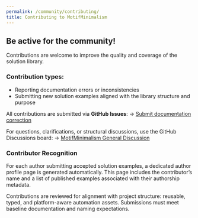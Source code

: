 ```yaml
---
permalink: /community/contributing/
title: Contributing to MotifMinimalism
---
```



## Be active for the community!

Contributions are welcome to improve the quality and coverage of the solution library.

### Contribution types:

* Reporting documentation errors or inconsistencies
* Submitting new solution examples aligned with the library structure and purpose

All contributions are submitted via **GitHub Issues**:
→ [Submit documentation correction](https://github.com/rpapub/MotifMinimalism/issues/new?template=documentation-improvement.yml)

For questions, clarifications, or structural discussions, use the GitHub Discussions board:
→ [MotifMinimalism General Discussion](https://github.com/orgs/rpapub/discussions/categories/motifminimalism-general)

### Contributor Recognition

For each author submitting accepted solution examples, a dedicated author profile page is generated automatically. This page includes the contributor’s name and a list of published examples associated with their authorship metadata.

Contributions are reviewed for alignment with project structure: reusable, typed, and platform-aware automation assets. Submissions must meet baseline documentation and naming expectations.
